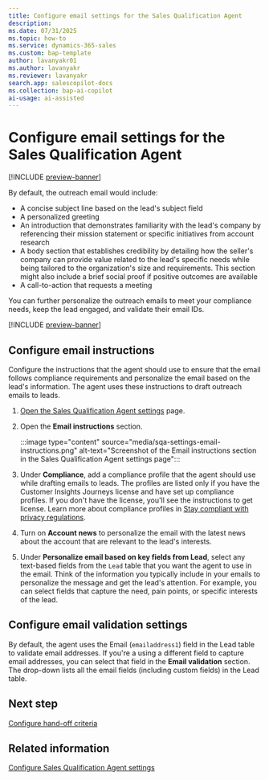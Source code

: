 ```yaml
---
title: Configure email settings for the Sales Qualification Agent
description: 
ms.date: 07/31/2025
ms.topic: how-to
ms.service: dynamics-365-sales
ms.custom: bap-template
author: lavanyakr01
ms.author: lavanyakr
ms.reviewer: lavanyakr
search.app: salescopilot-docs
ms.collection: bap-ai-copilot
ai-usage: ai-assisted
---
```


# Configure email settings for the Sales Qualification Agent

[!INCLUDE [preview-banner](~/../shared-content/shared/preview-includes/preview-banner.md)]

By default, the outreach email would include:

- A concise subject line based on the lead's subject field
- A personalized greeting
- An introduction that demonstrates familiarity with the lead's company by referencing their mission statement or specific initiatives from account research
- A body section that establishes credibility by detailing how the seller's company can provide value related to the lead's specific needs while being tailored to the organization's size and requirements. This section might also include a brief social proof if positive outcomes are available
- A call-to-action that requests a meeting

You can further personalize the outreach emails to meet your compliance needs, keep the lead engaged, and validate their email IDs.

[!INCLUDE [preview-banner](~/../shared-content/shared/preview-includes/preview-note-d365.md)]

## Configure email instructions

Configure the instructions that the agent should use to ensure that the email follows compliance requirements and personalize the email based on the lead's information. The agent uses these instructions to draft outreach emails to leads. 

1. [Open the Sales Qualification Agent settings](open-sales-qualification-agent-settings.md) page.  
1. Open the **Email instructions** section.  

   :::image type="content" source="media/sqa-settings-email-instructions.png" alt-text="Screenshot of the Email instructions section in the Sales Qualification Agent settings page":::

1. Under **Compliance**, add a compliance profile that the agent should use while drafting emails to leads. The profiles are listed only if you have the Customer Insights Journeys license and have set up compliance profiles. If you don't have the license, you'll see the instructions to get license. Learn more about compliance profiles in [Stay compliant with privacy regulations](/dynamics365/customer-insights/journeys/real-time-marketing-compliance-settings).  
1. Turn on **Account news** to personalize the email with the latest news about the account that are relevant to the lead's interests.  
1. Under **Personalize email based on key fields from Lead**, select any text-based fields from the `Lead` table that you want the agent to use in the email. Think of the information you typically include in your emails to personalize the message and get the lead's attention. For example, you can select fields that capture the need, pain points, or specific interests of the lead.

## Configure email validation settings

By default, the agent uses the Email (`emailaddress1`) field in the Lead table to validate email addresses. If you're a using a different field to capture email addresses, you can select that field in the **Email validation** section. The drop-down lists all the email fields (including custom fields) in the Lead table.  

## Next step

[Configure hand-off criteria](configure-sales-qualification-agent-handoff-criteria.md)

## Related information

[Configure Sales Qualification Agent settings](configure-sales-qualification-agent.md)
